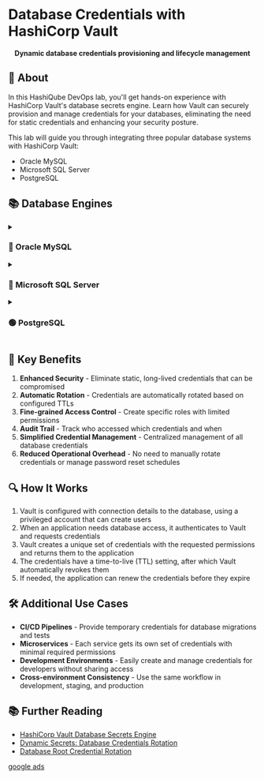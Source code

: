 # Database Credentials with HashiCorp Vault

<div align="center">
  <p><strong>Dynamic database credentials provisioning and lifecycle management</strong></p>
</div>

## 🚀 About

In this HashiQube DevOps lab, you'll get hands-on experience with HashiCorp Vault's database secrets engine. Learn how Vault can securely provision and manage credentials for your databases, eliminating the need for static credentials and enhancing your security posture.

This lab will guide you through integrating three popular database systems with HashiCorp Vault:

- Oracle MySQL
- Microsoft SQL Server
- PostgreSQL

## 📚 Database Engines

<details>
<summary><h3>🔵 Oracle MySQL</h3></summary>

<div align="center">
  <img src="images/mysql-logo.png" alt="MySQL Logo" width="300px">
</div>

### Provision MySQL

<!-- tabs:start -->

### **Github Codespace**

[![Open in GitHub Codespaces](https://github.com/codespaces/badge.svg)](https://codespaces.new/star3am/hashiqube?quickstart=1)

```bash
bash docker/docker.sh
bash vault/vault.sh
bash database/mysql.sh
```

### **Vagrant**

```bash
vagrant up --provision-with basetools,docker,docsify,vault,mysql
```

### **Docker Compose**

```bash
docker compose exec hashiqube /bin/bash
bash hashiqube/basetools.sh
bash docker/docker.sh
bash docsify/docsify.sh
bash vault/vault.sh
bash database/mysql.sh
```
<!-- tabs:end -->

### Verifying MySQL Installation

Let's verify that our MySQL container is up and accepting connections:

```bash
vagrant ssh -c "mysql -h 127.0.0.1 -u root -ppassword -e \"show databases;\""
```

Output:

```sql
mysql: [Warning] Using a password on the command line interface can be insecure.
+--------------------+
| Database           |
+--------------------+
| db                 |
| information_schema |
| mysql              |
| performance_schema |
| sys                |
+--------------------+

```

### Configuring Vault with MySQL

1. **Start Vault**

   ```bash
   vagrant up --provision-with basetools,docker,docsify,vault
   ```

2. **Unseal Vault and Login**

   Use the unseal keys and root token provided in the output to unseal Vault and log in.

   <div align="center">
     <img src="images/vault_logged_in.png" alt="Vault Logged In" width="80%">
     <p><em>Vault UI after successful login</em></p>
   </div>

3. **Enable the Database Secrets Engine**

   Navigate to "Enable new Engine" in the top right, select "Database" and click "Next".

   <div align="center">
     <img src="images/vault_enable_new_secret_engine_database.png" alt="Enable Database Engine" width="80%">
     <p><em>Select the Database secrets engine</em></p>
   </div>

   <div align="center">
     <img src="images/vault_enable_new_secret_engine_database_enable.png" alt="Confirm Database Engine" width="80%">
     <p><em>Confirm and enable the Database secrets engine</em></p>
   </div>

4. **Create Vault User in MySQL**

   ```bash
   vagrant ssh -c "mysql -h 127.0.0.1 -u root -ppassword -e \"CREATE USER 'vault'@'%' IDENTIFIED BY 'password';\""

   vagrant ssh -c "mysql -h 127.0.0.1 -u root -ppassword -e \"GRANT ALL PRIVILEGES ON *.* TO 'vault'@'%' WITH GRANT OPTION;\""

   vagrant ssh -c "mysql -h 127.0.0.1 -u root -ppassword -e \"GRANT CREATE USER ON *.* to 'vault'@'%';\""
   ```

5. **Configure MySQL in Vault**

   ```bash
   vagrant ssh -c "vault write database/config/db plugin_name=mysql-database-plugin connection_url='{{username}}:{{password}}@tcp(localhost:3306)/' allowed_roles='mysql-role' username='vault' password='password'"
   ```

6. **Create a Database Role**

   ```bash
   vagrant ssh -c "vault write database/roles/mysql-role db_name=db creation_statements=\"CREATE USER '{{name}}'@'%' IDENTIFIED BY '{{password}}';GRANT ALL PRIVILEGES ON db.* TO '{{name}}'@'%';\" default_ttl='1h' max_ttl='24h'"
   ```

   Output:

   ```sql
   Success! Data written to: database/roles/mysql-role
   ```

### Generating and Using Dynamic Credentials

1. **Check Current MySQL Users**

   ```bash
   vagrant ssh -c "mysql -h 127.0.0.1 -u root -ppassword -e \"SELECT User, Host from mysql.user;\""
   ```

   Output:

   ```sql
   mysql: [Warning] Using a password on the command line interface can be insecure.
   +------------------+-----------+
   | User             | Host      |
   +------------------+-----------+
   | root             | %         |
   | vault            | %         |
   | mysql.infoschema | localhost |
   | mysql.session    | localhost |
   | mysql.sys        | localhost |
   | root             | localhost |
   +------------------+-----------+
   ```

2. **Generate Credentials from Vault**

   ```bash
   vagrant ssh -c "vault read database/creds/mysql-role"
   ```

   Output:

   ```sql
   Key                Value
   ---                -----
   lease_id           database/creds/mysql-role/IhHPq0RcdmDdTIjsfLBePLcp
   lease_duration     1h
   lease_renewable    true
   password           A1a-0bdhOg0OiZQV0TTP
   username           v-root-mysqlrole-zV7t3V0bJFZZJTg
   ```

3. **Verify New User Existence**

   ```bash
   vagrant ssh -c "mysql -h 127.0.0.1 -u root -ppassword -e \"SELECT User, Host from mysql.user;\""
   ```

   Output:

   ```sql
   mysql: [Warning] Using a password on the command line interface can be insecure.
   +-----------------------------------+-----------+
   | User                              | Host      |
   +-----------------------------------+-----------+
   | root                              | %         |
   | v-root-mysql-role-zV7t3V0bJFZZJTg | %         |
   | vault                             | %         |
   | mysql.infoschema                  | localhost |
   | mysql.session                     | localhost |
   | mysql.sys                         | localhost |
   | root                              | localhost |
   +-----------------------------------+-----------+
   ```

4. **Retrieve Credentials via API**

   ```bash
   vagrant ssh -c "curl --header 'X-Vault-Token:s.h7kojucmDDULDmxHAyr7jhrE' http://localhost:8200/v1/database/creds/mysql-role"
   ```

   Output:

   ```json
   {
   "request_id":"23116091-f72b-80f9-fb0e-6ce5418bae1d",
   "lease_id":"database/creds/mysql-role/7wMxCUzNcEaOrvCspBhXnjTM",
   "renewable":true,
   "lease_duration":3600,
   "data":{
     "password":"A1a-XhNU8s4P0Ph5Se9O",
     "username":"v-root-mysql-role-kmFADTyAAfv7LS0"
   },
   "wrap_info":null,
   "warnings":null,
   "auth":null
   }
   ```

5. **Using Credentials in Applications**

   ```bash
   response=$(curl --header "X-Vault-Token:s.h7kojucmDDULDmxHAyr7jhrE" http://localhost:8200/v1/database/creds/mysql-role)
   export DBPASSWORD=$(echo $response | jq -r .data.password)
   export DBUSERNAME=$(echo $response | jq -r .data.username)

   docker run --name webapp -d -p 8080:80 --rm -e DATABASE_URL=mysql+pymysql://DBUSERNAME:DBPASSWORD@mysql.consul/db webapp:latest
   ```

6. **Credential Lifecycle Management**

   After the lease expires (1 hour in our configuration), Vault automatically revokes the credentials:

   ```bash
   vagrant ssh -c "mysql -h 127.0.0.1 -u root -ppassword -e \"SELECT User, Host from mysql.user;\""
   ```

   Output after credential expiration:

   ```sql
   mysql: [Warning] Using a password on the command line interface can be insecure.
   +------------------+-----------+
   | User             | Host      |
   +------------------+-----------+
   | root             | %         |
   | vault            | %         |
   | mysql.infoschema | localhost |
   | mysql.session    | localhost |
   | mysql.sys        | localhost |
   | root             | localhost |
   +------------------+-----------+
   ```

### MySQL Provisioner Script

The script below automates the setup of MySQL in your HashiQube environment:

[filename](mysql.sh ':include :type=code')

</details>

<details>
<summary><h3>🔴 Microsoft SQL Server</h3></summary>

<div align="center">
  <img src="images/mssql-logo.png" alt="Microsoft SQL Logo" width="300px">
</div>

### Provision Microsoft SQL Server

<!-- tabs:start -->
#### **GitHub Codespaces**

[![Open in GitHub Codespaces](https://github.com/codespaces/badge.svg)](https://codespaces.new/star3am/hashiqube?quickstart=1)

```bash
bash docker/docker.sh
bash vault/vault.sh
bash database/mssql.sh
```

#### **Vagrant**

```bash
vagrant up --provision-with basetools,docker,docsify,vault,mssql
```

#### **Docker Compose**

```bash
docker compose exec hashiqube /bin/bash
bash hashiqube/basetools.sh
bash docker/docker.sh
bash docsify/docsify.sh
bash vault/vault.sh
bash database/mssql.sh
```
<!-- tabs:end -->

### Configuring Microsoft SQL Server with Vault

1. **Create a Database**

   ```bash
   vagrant ssh
   docker exec -it mssql /opt/mssql-tools/bin/sqlcmd -S localhost -U sa -P P@ssw0rd -Q "CREATE DATABASE mssql"
   ```

2. **Verify Database Creation**

   ```bash
   docker exec -it mssql /opt/mssql-tools/bin/sqlcmd -S localhost -U sa -P P@ssw0rd -Q "SELECT name, database_id, create_date FROM sys.databases"
   ```

   Output:

   ```
   name                                                                                                                             database_id create_date
   -------------------------------------------------------------------------------------------------------------------------------- ----------- -----------------------
   master                                                                                                                                     1 2003-04-08 09:13:36.390
   tempdb                                                                                                                                     2 2019-11-20 03:23:54.157
   model                                                                                                                                      3 2003-04-08 09:13:36.390
   msdb                                                                                                                                       4 2018-06-13 18:27:29.220
   mssql                                                                                                                                      5 2019-11-20 03:24:03.043

   (5 rows affected)
   ```

3. **Enable Database Secrets Engine in Vault** (if not already enabled)

   ```bash
   vault secrets enable database
   ```

4. **Configure MSSQL in Vault**

   ```bash
   vault write database/config/mssql \
     plugin_name=mssql-database-plugin \
     connection_url='sqlserver://{{username}}:{{password}}@localhost:1433' \
     allowed_roles="mssql" \
     username="sa" \
     password="P@ssw0rd"
   ```

5. **Create a Database Role**

   ```bash
   vault write database/roles/mssql \
     db_name=mssql \
     creation_statements="CREATE LOGIN [{{name}}] WITH PASSWORD = '{{password}}'; \
     CREATE USER [{{name}}] FOR LOGIN [{{name}}]; \
     GRANT SELECT ON SCHEMA::dbo TO [{{name}}];" \
     default_ttl="1h" \
     max_ttl="24h"
   ```

### Generating and Using Dynamic Credentials

1. **Generate Credentials from Vault**

   ```bash
   vault read database/creds/mssql
   ```

2. **Verify Credential Creation**

   ```bash
   docker exec -it mssql /opt/mssql-tools/bin/sqlcmd -S localhost -U v-root-mssql-5nBk5IA9hydRgzOkgB8M-1574220338 -P A1a-dninssZ6v3mNBOfK -Q "SELECT * FROM sys.server_principals"
   ```

3. **Credential Lifecycle Management**

   After the lease expires (1 hour in our configuration), attempting to use the credentials will fail:

   ```bash
   docker exec -it mssql /opt/mssql-tools/bin/sqlcmd -S localhost -U v-root-mssql-5nBk5IA9hydRgzOkgB8M-1574220338 -P A1a-dninssZ6v3mNBOfK -Q "SELECT * FROM sys.server_principals"
   ```

   Output after credential expiration:

   ```sql
   Sqlcmd: Error: Microsoft ODBC Driver 17 for SQL Server : Login failed for user 'v-root-mssql-5nBk5IA9hydRgzOkgB8M-1574220338'..
   ```

### Microsoft SQL Server Provisioner Script

The script below automates the setup of Microsoft SQL Server in your HashiQube environment:

[filename](mssql.sh ':include :type=code')

</details>

<details>
<summary><h3>🟢 PostgreSQL</h3></summary>

<div align="center">
  <img src="images/postgresql-logo.png" alt="PostgreSQL Logo" width="300px">
</div>

### Provision PostgreSQL

<!-- tabs:start -->
#### **GitHub Codespaces**

[![Open in GitHub Codespaces](https://github.com/codespaces/badge.svg)](https://codespaces.new/star3am/hashiqube?quickstart=1)

```bash
bash docker/docker.sh
bash vault/vault.sh
bash database/postgresql.sh
```

#### **Vagrant**

```bash
vagrant up --provision-with basetools,docker,docsify,vault,postgresql
```

#### **Docker Compose**

```bash
docker compose exec hashiqube /bin/bash
bash hashiqube/basetools.sh
bash docker/docker.sh
bash docsify/docsify.sh
bash vault/vault.sh
bash database/postgresql.sh
```
<!-- tabs:end -->

### PostgreSQL Provisioner Script

The script below automates the setup of PostgreSQL in your HashiQube environment:

[filename](postgresql.sh ':include :type=code')

</details>

## 🔑 Key Benefits

1. **Enhanced Security** - Eliminate static, long-lived credentials that can be compromised
2. **Automatic Rotation** - Credentials are automatically rotated based on configured TTLs
3. **Fine-grained Access Control** - Create specific roles with limited permissions
4. **Audit Trail** - Track who accessed which credentials and when
5. **Simplified Credential Management** - Centralized management of all database credentials
6. **Reduced Operational Overhead** - No need to manually rotate credentials or manage password reset schedules

## 🔍 How It Works

1. Vault is configured with connection details to the database, using a privileged account that can create users
2. When an application needs database access, it authenticates to Vault and requests credentials
3. Vault creates a unique set of credentials with the requested permissions and returns them to the application
4. The credentials have a time-to-live (TTL) setting, after which Vault automatically revokes them
5. If needed, the application can renew the credentials before they expire

## 🛠️ Additional Use Cases

- **CI/CD Pipelines** - Provide temporary credentials for database migrations and tests
- **Microservices** - Each service gets its own set of credentials with minimal required permissions
- **Development Environments** - Easily create and manage credentials for developers without sharing access
- **Cross-environment Consistency** - Use the same workflow in development, staging, and production

## 📚 Further Reading

- [HashiCorp Vault Database Secrets Engine](https://www.vaultproject.io/docs/secrets/databases)
- [Dynamic Secrets: Database Credentials Rotation](https://learn.hashicorp.com/tutorials/vault/database-credentials-rotation)
- [Database Root Credential Rotation](https://learn.hashicorp.com/tutorials/vault/database-root-rotation)

[google ads](../googleads.html ':include :type=iframe width=100% height=300px')
